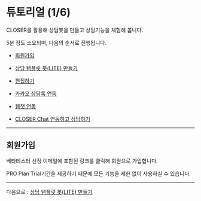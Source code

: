 # 튜토리얼 \(1/6\)

CLOSER를 활용해 상담봇을 만들고 상담기능을 체험해 봅니다.

5분 정도 소요되며, 다음의 순서로 진행됩니다.

* [회원가입](/tutorial.md)

* [상담 템플릿 봇\(LITE\) 만들기](/tutorial/c0c1-b2f4-d15c-d50c-b9bf-bd0728-lite-b9cc-b4e4-ae30.md)

* [편집하기](/tutorial/d3b8-c9d1-d558-ae30.md)

* [카카오 상담톡 연동](/tutorial/ce74-ce74-c624-c0c1-b2f4-d1a1-c5f0-b3d9.md)

* [웹챗 연동](/tutorial/c6f9-cc57-c5f0-b3d9.md)

* [CLOSER Chat 연동하고 상담하기](/tutorial/closer-chat-c5f0-b3d9.md)

---

## 회원가입

베타테스터 선정 이메일에 포함된 링크를 클릭해 회원으로 가입합니다.

PRO Plan Trial기간을 제공하기 때문에 모든 기능을 제한 없이 사용하실 수 있습니다.

---

다음으로 : [상담 템플릿 봇\(LITE\) 만들기](/tutorial/c0c1-b2f4-d15c-d50c-b9bf-bd0728-lite-b9cc-b4e4-ae30.md)

